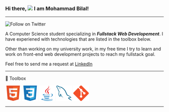  ### Hi there, <img src="https://raw.githubusercontent.com/MartinHeinz/MartinHeinz/master/wave.gif" width="30px"> I am Mohammad Bilal!
 
 ---
 
 ![Follow on Twitter](https://img.shields.io/twitter/follow/mohammadbil1998?style=social)
 
 A Computer Science student specializing in ***Fullstack Web Developement***. I have experiened with technologies that are listed in the toolbox below. 
 
 Other than working on my university work, in my free time I try to learn and work on front-end web development projects to reach my fullstack goal. 
 
 Feel free to send me a request at [LinkedIn](https://www.linkedin.com/in/mohammad-bilal-45440b168/)
 
 ---
 
 🎒 Toolbox
 
 <img src="https://github.com/devicons/devicon/blob/master/icons/html5/html5-original.svg" alt="HTML5 Logo" width="50" height="50" /> <img src="https://github.com/devicons/devicon/blob/master/icons/css3/css3-original.svg" alt="CSS3 Logo" width="50" height="50" /> <img src="https://github.com/devicons/devicon/blob/master/icons/java/java-original.svg" alt="Java Logo" width="50" height="50" /> <img src="https://github.com/devicons/devicon/blob/master/icons/mysql/mysql-original.svg" alt="MySQL Logo" width="50" height="50" /> <img src="https://github.com/devicons/devicon/blob/master/icons/git/git-original.svg" alt="Git Logo" width="50" height="50" />
 
 ---

<!--Check out these as well. 
[<img src="https://cdn.worldvectorlogo.com/logos/instagram-2-1.svg" alt="Instagram" width="50" height="50" />]()-->
